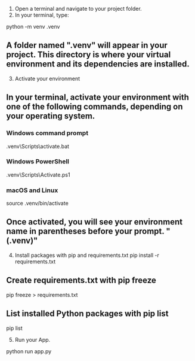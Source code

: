 1. Open a terminal and navigate to your project folder.
2. In your terminal, type:

python -m venv .venv

## A folder named ".venv" will appear in your project. This directory is where your virtual environment and its dependencies are installed.

3. Activate your environment

## In your terminal, activate your environment with one of the following commands, depending on your operating system.

### Windows command prompt

.venv\Scripts\activate.bat

### Windows PowerShell

.venv\Scripts\Activate.ps1

### macOS and Linux

source .venv/bin/activate

## Once activated, you will see your environment name in parentheses before your prompt. "(.venv)"

4. Install packages with pip and requirements.txt
pip install -r requirements.txt

## Create requirements.txt with pip freeze
pip freeze > requirements.txt

## List installed Python packages with pip list
pip list

5. Run your App.

python run app.py


